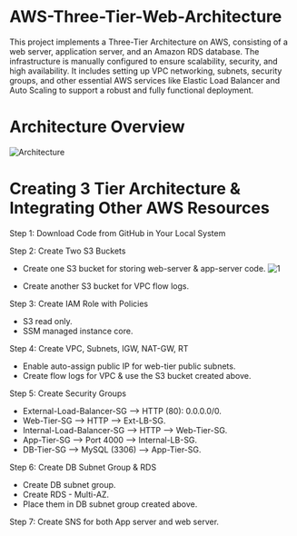 # AWS-Three-Tier-Web-Architecture
This project implements a Three-Tier Architecture on AWS, consisting of a web server, application server, and an Amazon RDS database. The infrastructure is manually configured to ensure scalability, security, and high availability. It includes setting up VPC networking, subnets, security groups, and other essential AWS services like Elastic Load Balancer and Auto Scaling to support a robust and fully functional deployment.
# Architecture Overview
![Architecture](https://github.com/user-attachments/assets/f24552f9-2c5d-461c-8e95-56f24b38171c)

# Creating 3 Tier Architecture & Integrating Other AWS Resources
Step 1: Download Code from GitHub in Your Local System

Step 2: Create Two S3 Buckets <br>
- Create one S3 bucket for storing web-server & app-server code.
![1](https://github.com/user-attachments/assets/aee1131d-4982-4550-8bed-49aa4ef34f83) <br>

- Create another S3 bucket for VPC flow logs.

Step 3: Create IAM Role with Policies<br>
- S3 read only.
- SSM managed instance core.

Step 4: Create VPC, Subnets, IGW, NAT-GW, RT<br>
- Enable auto-assign public IP for web-tier public subnets.
- Create flow logs for VPC & use the S3 bucket created above.

Step 5: Create Security Groups<br>
- External-Load-Balancer-SG --> HTTP (80): 0.0.0.0/0.
- Web-Tier-SG --> HTTP --> Ext-LB-SG.
- Internal-Load-Balancer-SG --> HTTP --> Web-Tier-SG.
- App-Tier-SG --> Port 4000 --> Internal-LB-SG.
- DB-Tier-SG --> MySQL (3306) --> App-Tier-SG.

Step 6: Create DB Subnet Group & RDS<br>
- Create DB subnet group.
- Create RDS - Multi-AZ.
- Place them in DB subnet group created above.

Step 7: Create SNS for both App server and web server.<br>
